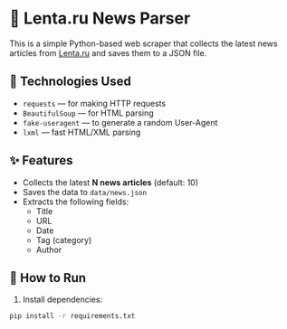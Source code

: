 # 📰 Lenta.ru News Parser

This is a simple Python-based web scraper that collects the latest news articles from [Lenta.ru](https://lenta.ru) and saves them to a JSON file.

## 🔧 Technologies Used

- `requests` — for making HTTP requests
- `BeautifulSoup` — for HTML parsing
- `fake-useragent` — to generate a random User-Agent
- `lxml` — fast HTML/XML parsing

## ✨ Features

- Collects the latest **N news articles** (default: 10)
- Saves the data to `data/news.json`
- Extracts the following fields:
  - Title
  - URL
  - Date
  - Tag (category)
  - Author

## 🚀 How to Run

1. Install dependencies:

```bash
pip install -r requirements.txt
